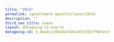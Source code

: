 ```yaml
---
title: "2014"
permalink: /government-gazette/leave/2014/
description: ""
third_nav_title: Leave
layout: datagovsg-v2-search
datagovsg-id: d_4badc1c6018e7d16c457c93bff067ec3
---
```

